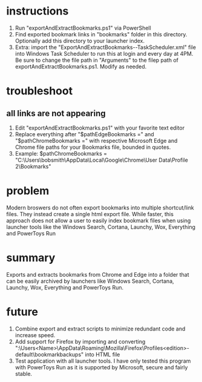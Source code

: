 # instructions
1. Run "exportAndExtractBookmarks.ps1" via PowerShell
2. Find exported bookmark links in "bookmarks" folder in this directory. Optionally add this directory to your launcher index.
3. Extra: import the "ExportAndExtractBookmarks--TaskScheduler.xml" file into Windows Task Scheduler to run this at login and every day at 4PM. Be sure to change the file path in "Arguments" to the filep path of exportAndExtractBookmarks.ps1. Modify as needed.

# troubleshoot
## all links are not appearing
1. Edit "exportAndExtractBookmarks.ps1" with your favorite text editor
2. Replace everything after "$pathEdgeBookmarks =" and "$pathChromeBookmarks =" with respective Microsoft Edge and Chrome file paths for your Bookmarks file, bounded in quotes.
3. Example: $pathChromeBookmarks = "C:\Users\bobsmith\AppData\Local\Google\Chrome\User Data\Profile 2\Bookmarks"

# problem
Modern broswers do not often export bookmarks into multiple shortcut/link files. They instead create a single html export file. While faster, this approach does not allow a user to easily index bookmark files when using launcher tools like the Windows Search, Cortana, Launchy, Wox, Everything and PowerToys Run 

# summary
Exports and extracts bookmarks from Chrome and Edge into a folder that can be easily archived by launchers like Windows Search, Cortana, Launchy, Wox, Everything and PowerToys Run.

# future
1. Combine export and extract scripts to minimize redundant code and increase speed.
2. Add support for Firefox by importing and converting "<Drive>:\Users\<Name>\AppData\Roaming\Mozilla\Firefox\Profiles\<edition>-default\bookmarkbackups" into HTML file
3. Test application with all launcher tools. I have only tested this program with PowerToys Run as it is supported by Microsoft, secure and fairly stable.

